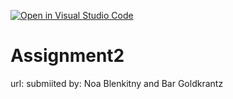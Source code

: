 [![Open in Visual Studio Code](https://classroom.github.com/assets/open-in-vscode-c66648af7eb3fe8bc4f294546bfd86ef473780cde1dea487d3c4ff354943c9ae.svg)](https://classroom.github.com/online_ide?assignment_repo_id=7785365&assignment_repo_type=AssignmentRepo)
# Assignment2
url:
submiited by: Noa Blenkitny and Bar Goldkrantz

